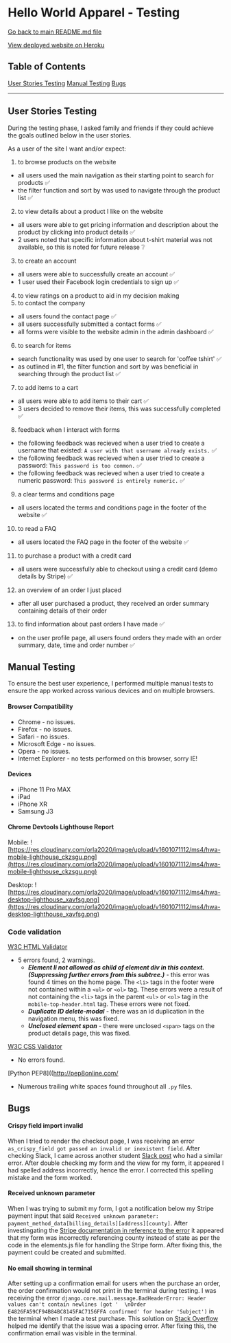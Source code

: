 # Hello World Apparel - Testing

[Go back to main README.md file](README.md)

[View deployed website on Heroku](https://hello-world-apparel.herokuapp.com/)

## Table of Contents

[User Stories Testing](#user-stories-testing)
[Manual Testing](#manual-testing)
[Bugs](#bugs)

---
## User Stories Testing

During the testing phase, I asked family and friends if they could achieve the goals outlined below in the user stories.

As a user of the site I want and/or expect:

1. to browse products on the website
- all users used the main navigation as their starting point to search for products :white_check_mark:
- the filter function and sort by was used to navigate through the product list :white_check_mark:
2. to view details about a product I like on the website
- all users were able to get pricing information and description about the product by clicking into product details :white_check_mark:
- 2 users noted that specific information about t-shirt material was not available, so this is noted for future release :grey_question:
3. to create an account
- all users were able to successfully create an account :white_check_mark:
- 1 user used their Facebook login credentials to sign up :white_check_mark:
4. to view ratings on a product to aid in my decision making
5. to contact the company
- all users found the contact page :white_check_mark:
- all users successfully submitted a contact forms :white_check_mark:
- all forms were visible to the website admin in the admin dashboard :white_check_mark:
6. to search for items
- search functionality was used by one user to search for 'coffee tshirt' :white_check_mark:
- as outlined in #1, the filter function and sort by was beneficial in searching through the product list :white_check_mark:
7. to add items to a cart
- all users were able to add items to their cart :white_check_mark:
- 3 users decided to remove their items, this was successfully completed :white_check_mark:
8. feedback when I interact with forms
- the following feedback was recieved when a user tried to create a username that existed:
`A user with that username already exists.` :white_check_mark:
- the following feedback was recieved when a user tried to create a password:
`This password is too common.` :white_check_mark:
- the following feedback was recieved when a user tried to create a numeric password:
`This password is entirely numeric.` :white_check_mark:
9. a clear terms and conditions page
- all users located the terms and conditions page in the footer of the website :white_check_mark:
10. to read a FAQ
- all users located the FAQ page in the footer of the website :white_check_mark:
11. to purchase a product with a credit card
- all users were successfully able to checkout using a credit card (demo details by Stripe) :white_check_mark:
12. an overview of an order I just placed
- after all user purchased a product, they received an order summary containing details of their order
13. to find information about past orders I have made :white_check_mark:
- on the user profile page, all users found orders they made with an order summary, date, time and order number :white_check_mark:

## Manual Testing

To ensure the best user experience, I performed multiple manual tests to ensure the app worked across various devices and on multiple browsers.

#### Browser Compatibility

- Chrome - no issues.
- Firefox - no issues.
- Safari - no issues.
- Microsoft Edge - no issues.
- Opera - no issues.
- Internet Explorer - no tests performed on this browser, sorry IE!

#### Devices

- iPhone 11 Pro MAX
- iPad
- iPhone XR
- Samsung J3

#### Chrome Devtools Lighthouse Report

Mobile:
![https://res.cloudinary.com/orla2020/image/upload/v1601071112/ms4/hwa-mobile-lighthouse_ckzsgu.png](https://res.cloudinary.com/orla2020/image/upload/v1601071112/ms4/hwa-mobile-lighthouse_ckzsgu.png)

Desktop:
![https://res.cloudinary.com/orla2020/image/upload/v1601071112/ms4/hwa-desktop-lighthouse_xavfsg.png](https://res.cloudinary.com/orla2020/image/upload/v1601071112/ms4/hwa-desktop-lighthouse_xavfsg.png)

### Code validation

[W3C HTML Validator](https://validator.w3.org/)

- 5 errors found, 2 warnings.
   - **_Element li not allowed as child of element div in this context. (Suppressing further errors from this subtree.)_** - this error was found 4 times on the home page. The ```<li>``` tags in the footer were not contained within a ```<ul>``` or ```<ol>``` tag. These errors were a result of not containing the `<li>` tags in the parent ```<ul>``` or ```<ol>``` tag in the `mobile-top-header.html` tag. These errors were not fixed.
   - **_Duplicate ID delete-modal_** - there was an id duplication in the navigation menu, this was fixed.
   - **_Unclosed element span_** - there were unclosed `<span>` tags on the product details page, this was fixed.

[W3C CSS Validator](https://jigsaw.w3.org/css-validator/#validate_by_input)

- No errors found.

[Python PEP8]((http://pep8online.com/

- Numerous trailing white spaces found throughout all `.py` files.

## Bugs

#### Crispy field import invalid

When I tried to render the checkout page, I was receiving an error `as_crispy_field got passed an invalid or inexistent field`. After checking Slack, I came across another student [Slack post](https://code-institute-room.slack.com/archives/C7HS3U3AP/p1595278374343500) who had a similar error. After double checking my form and the view for my form, it appeared I had spelled address incorrectly, hence the error. I corrected this spelling mistake and the form worked.

#### Received unknown parameter

When I was trying to submit my form, I got a notification below my Stripe payment input that said `Received unknown parameter: payment_method_data[billing_details][address][county]`. After investingating the [Stripe documentation in reference to the error](https://stripe.com/docs/api/errors?__hstc=150021993.0a66484947bfb3c9909d36929bef61f2.1473724800071.1473724800073.1473724800074.2&__hssc=150021993.1.1473724800074&__hsfp=1773666937) it appeared that my form was incorrectly referencing county instead of state as per the code in the elements.js file for handling the Stripe form. After fixing this, the payment could be created and submitted.

#### No email showing in terminal

After setting up a confirmation email for users when the purchase an order, the order confirmation would not print in the terminal during testing. I was receiving the error `django.core.mail.message.BadHeaderError: Header values can't contain newlines (got '  \nOrder E4826FA59CF94B84BC8145FAC7156FFA confirmed' for header 'Subject')` in the terminal when I made a test purchase. This solution on [Stack Overflow](https://stackoverflow.com/questions/55903845/badheadererror-with-python-emails-package-how-to-fix) helped me identify that the issue was a spacing error. After fixing this, the confirmation email was visible in the terminal.